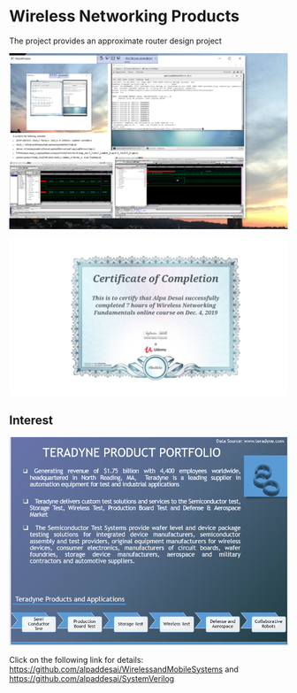 # Wireless Networking Products

The project provides an approximate router design project 

![image](FirmwareImage.png)

![image](WirelessNetworkingProducts.jpg)

## Interest
![image](image1.png)

Click on the following link for details: https://github.com/alpaddesai/WirelessandMobileSystems and https://github.com/alpaddesai/SystemVerilog
